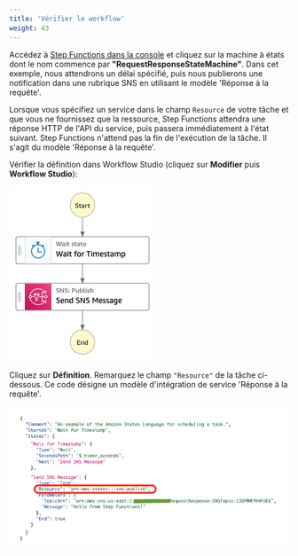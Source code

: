 ```yaml
---
title: 'Vérifier le workflow'
weight: 43
---
```


Accédez à [Step Functions dans la console](https://console.aws.amazon.com/states/home) et cliquez sur la machine à états dont le nom commence par **"RequestResponseStateMachine"**. Dans cet exemple, nous attendrons un délai spécifié, puis nous publierons une notification dans une rubrique SNS en utilisant le modèle 'Réponse à la requête'.

Lorsque vous spécifiez un service dans le champ `Resource` de votre tâche et que vous ne fournissez que la ressource, Step Functions attendra une réponse HTTP de l'API du service, puis passera immédiatement à l'état suivant. Step Functions n'attend pas la fin de l'exécution de la tâche. Il s'agit du modèle 'Réponse à la requête'.

Vérifier la définition dans Workflow Studio (cliquez sur **Modifier** puis **Workflow Studio**):

![Workflow du module 2](/static/img/module-2/workflow.png)

Cliquez sur **Définition**. Remarquez le champ `"Resource"` de la tâche ci-dessous. Ce code désigne un modèle d'intégration de service 'Réponse à la requête'.

![Code du module 2](/static/img/module-2/code.png)
